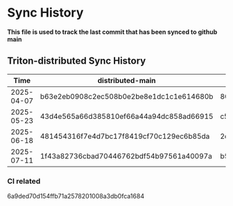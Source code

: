 # Sync History
**This file is used to track the last commit that has been synced to github main**

## Triton-distributed Sync History

|Time | distributed-main| opensource-main | Triton-distributed github main | Triton github upstream |
|---|---|---|---|---|
|2025-04-07| b63e2eb0908c2ec508b0e2be8e1dc1c1e614680b| 801362c1e97aa6643c3f883152acdf84f8061f97 | 801362c1e97aa6643c3f883152acdf84f8061f97 | 708b5f14682da98a3623bbb6be46c21f2e3321a3|
|2025-05-23| 43d4e565a66d385810ef66a44a94dc858ad66915| c55406eae72a624f25a4400817641f55ba8608f4 | 37bead932741c616bc7a74e5b42dea3385534c98 | 708b5f14682da98a3623bbb6be46c21f2e3321a3|
|2025-06-18| 481454316f7e4d7bc17f8419cf70c129ec6b85da| 2db9f9d2a5520d52b4ddb94f3baf1f7103022943 | 2db9f9d2a5520d52b4ddb94f3baf1f7103022943 | 708b5f14682da98a3623bbb6be46c21f2e3321a3|
|2025-07-11| 1f43a82736cbad70446762bdf54b97561a40097a| b5a42c350a933f1312030ca83af62e2b93696ff2 | b5a42c350a933f1312030ca83af62e2b93696ff2 | 17e436b6bb4f76d6904d7ca3083600591e36e767|

### CI related
6a9ded70d154ffb71a2578201008a3db0fca1684
